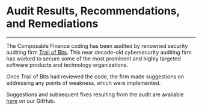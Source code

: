 # Audit Results, Recommendations, and Remediations

---

The Composable Finance coding has been audited by renowned security auditing firm [Trail of Bits](https://www.trailofbits.com/). This near decade-old cybersecurity auditing firm has worked to secure some of the most prominent and highly targeted software products and technology organizations.

Once Trail of Bits had reviewed the code, the firm made suggestions on addressing any points of weakness, which were implemented.

Suggestions and subsequent fixes resulting from the audit are available [here](https://github.com/ComposableFi/composable/tree/main/audits) on our GitHub.